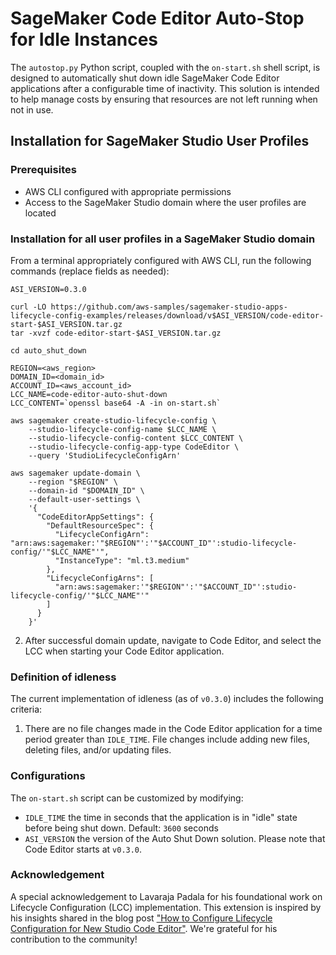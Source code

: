 # SageMaker Code Editor Auto-Stop for Idle Instances

The `autostop.py` Python script, coupled with the `on-start.sh` shell script, is designed to automatically shut down idle SageMaker Code Editor applications after a configurable time of inactivity. This solution is intended to help manage costs by ensuring that resources are not left running when not in use.

## Installation for SageMaker Studio User Profiles

### Prerequisites

- AWS CLI configured with appropriate permissions
- Access to the SageMaker Studio domain where the user profiles are located

### Installation for all user profiles in a SageMaker Studio domain

From a terminal appropriately configured with AWS CLI, run the following commands (replace fields as needed):

```
ASI_VERSION=0.3.0

curl -LO https://github.com/aws-samples/sagemaker-studio-apps-lifecycle-config-examples/releases/download/v$ASI_VERSION/code-editor-start-$ASI_VERSION.tar.gz
tar -xvzf code-editor-start-$ASI_VERSION.tar.gz

cd auto_shut_down

REGION=<aws_region>
DOMAIN_ID=<domain_id>
ACCOUNT_ID=<aws_account_id>
LCC_NAME=code-editor-auto-shut-down
LCC_CONTENT=`openssl base64 -A -in on-start.sh`

aws sagemaker create-studio-lifecycle-config \
    --studio-lifecycle-config-name $LCC_NAME \
    --studio-lifecycle-config-content $LCC_CONTENT \
    --studio-lifecycle-config-app-type CodeEditor \
    --query 'StudioLifecycleConfigArn'

aws sagemaker update-domain \
    --region "$REGION" \
    --domain-id "$DOMAIN_ID" \
    --default-user-settings \
    '{
      "CodeEditorAppSettings": {
        "DefaultResourceSpec": {
          "LifecycleConfigArn": "arn:aws:sagemaker:'"$REGION"':'"$ACCOUNT_ID"':studio-lifecycle-config/'"$LCC_NAME"'",
          "InstanceType": "ml.t3.medium"
        },
        "LifecycleConfigArns": [
          "arn:aws:sagemaker:'"$REGION"':'"$ACCOUNT_ID"':studio-lifecycle-config/'"$LCC_NAME"'"
        ]
      }
    }'

```

2. After successful domain update, navigate to Code Editor, and select the LCC when starting your Code Editor application.


### Definition of idleness

The current implementation of idleness (as of `v0.3.0`) includes the following criteria:

1. There are no file changes made in the Code Editor application for a time period greater than `IDLE_TIME`. File changes include adding new files, deleting files, and/or updating files.


### Configurations

The `on-start.sh` script can be customized by modifying:

* `IDLE_TIME` the time in seconds that the application is in "idle" state before being shut down. Default: `3600` seconds
* `ASI_VERSION` the version of the Auto Shut Down solution. Please note that Code Editor starts at `v0.3.0`.


### Acknowledgement

A special acknowledgement to Lavaraja Padala for his foundational work on Lifecycle Configuration (LCC) implementation. This extension is inspired by his insights shared in the blog post ["How to Configure Lifecycle Configuration for New Studio Code Editor"](https://guide.aws.dev/articles/ARyr07cC46Rj6n-RU20dk3mQ/how-to-configure-lifecycle-configuration-for-new-studio-code-editor). We're grateful for his contribution to the community!